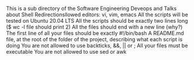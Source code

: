  This is a sub directory of the Software Engineering Deveops and  Talks about Shell Redirectionsllowed editors: vi, vim, emacs
All the scripts will be tested on Ubuntu 20.04 LTS
All the scripts should be exactly two lines long ($ wc -l file should print 2)
All the files should end with a new line (why?)
The first line of all your files should be exactly #!/bin/bash
A README.md file, at the root of the folder of the project, describing what each script is doing
You are not allowed to use backticks, &&, || or ;
All your files must be executable
You are not allowed to use sed or awk
